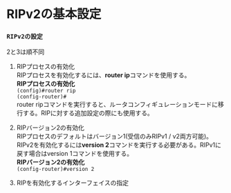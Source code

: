 # RIPv2の基本設定

### `RIPv2の設定`
2と3は順不同

1. RIPプロセスの有効化  
RIPプロセスを有効化するには、**router ip**コマンドを使用する。  
**RIPプロセスの有効化**  
`(config)#router rip`  
`(config-router)#`  
router ripコマンドを実行すると、ルータコンフィギュレーションモードに移行する。RIPに対する追加設定の際にも使用する。

2. RIPバージョン2の有効化  
RIPプロセスのデフォルトはバージョン1(受信のみRIPv1 / v2両方可能)。RIPv2を有効化するには**version 2**コマンドを実行する必要がある。RIPv1に戻す場合はversion 1コマンドを使用する。  
**RIPバージョン2の有効化**  
`(config-router)#version 2`

3. RIPを有効化するインターフェイスの指定

